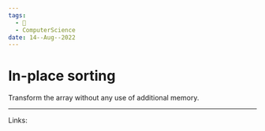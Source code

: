 ```yaml
---
tags:
  - 🌱
  - ComputerScience 
date: 14--Aug--2022
---
```


# In-place sorting

Transform the array without any use of additional memory.

---
Links: 
